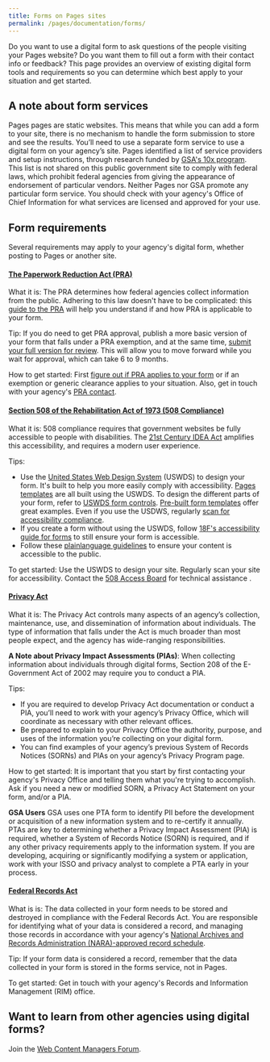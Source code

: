 ```yaml
---
title: Forms on Pages sites
permalink: /pages/documentation/forms/
---
```


Do you want to use a digital form to ask questions of the people visiting your Pages website? Do you want them to fill out a form with their contact info or feedback? This page provides an overview of existing digital form tools and requirements so you can determine which best apply to your situation and get started.

## A note about form services

Pages pages are static websites. This means that while you can add a form to your site, there is no mechanism to handle the form submission to store and see the results. You’ll need to use a separate form service to use a digital form on your agency’s site. Pages identified a list of service providers and setup instructions, through research funded by [GSA's 10x program](https://10x.gsa.gov/). This list is not shared on this public government site to comply with federal laws, which prohibit federal agencies from giving the appearance of endorsement of particular vendors. Neither Pages nor GSA promote any particular form service. You should check with your agency's Office of Chief Information for what services are licensed and approved for your use.

## Form requirements

Several requirements may apply to your agency's digital form, whether posting to Pages or another site.

#### [The Paperwork Reduction Act (PRA)](https://digital.gov/resources/paperwork-reduction-act-44-u-s-c-3501-et-seq/)

What it is: The PRA determines how federal agencies collect information from the public. Adhering to this law doesn't have to be complicated: this [guide to the PRA](https://pra.digital.gov/) will help you understand if and how PRA is applicable to your form.

Tip: If you do need to get PRA approval, publish a more basic version of your form that falls under a PRA exemption, and at the same time, [submit your full version for review](https://pra.digital.gov/clearance-process/). This will allow you to move forward while you wait for approval, which can take 6 to 9 months.

How to get started: First [figure out if PRA applies to your form](https://pra.digital.gov/do-i-need-clearance/) or if an exemption or generic clearance applies to your situation. Also, get in touch with your agency's [PRA contact](https://pra.digital.gov/contact/).

#### [Section 508 of the Rehabilitation Act of 1973 (508 Compliance)](https://www.section508.gov/manage/laws-and-policies)

What it is: 508 compliance requires that government websites be fully accessible to people with disabilities. The [21st Century IDEA Act](https://www.congress.gov/bill/115th-congress/house-bill/5759/text) amplifies this accessibility, and requires a modern user experience.

Tips:

- Use the [United States Web Design System](https://designsystem.digital.gov/) (USWDS) to design your form. It's built to help you more easily comply with accessibility. [Pages templates](/pages/documentation/templates/) are all built using the USWDS. To design the different parts of your form, refer to [USWDS form controls](https://designsystem.digital.gov/components/form-controls/). [Pre-built form templates](https://designsystem.digital.gov/components/form-templates/) offer great examples. Even if you use the USDWS, regularly [scan for accessibility compliance](https://accessibility.18f.gov/tools/).
- If you create a form without using the USWDS, follow [18F's accessibility guide for forms](https://accessibility.18f.gov/forms/) to still ensure your form is accessible.
- Follow these [plainlanguage guidelines](https://plainlanguage.gov/guidelines/) to ensure your content is accessible to the public.

To get started: Use the USWDS to design your site. Regularly scan your site for accessibility. Contact the [508 Access Board](https://www.access-board.gov/contact/) for technical assistance .

#### [Privacy Act](https://www.archives.gov/about/laws/privacy-act-1974.html)

What it is: The Privacy Act controls many aspects of an agency’s collection, maintenance, use, and dissemination of information about individuals. The type of information that falls under the Act is much broader than most people expect, and the agency has wide-ranging responsibilities.

**A Note about Privacy Impact Assessments (PIAs)**: When collecting information about individuals through digital forms, Section 208 of the E-Government Act of 2002 may require you to conduct a PIA.

Tips:

- If you are required to develop Privacy Act documentation or conduct a PIA, you’ll need to work with your agency’s Privacy Office, which will coordinate as necessary with other relevant offices.
- Be prepared to explain to your Privacy Office the authority, purpose, and uses of the information you’re collecting on your digital form.
- You can find examples of your agency’s previous System of Records Notices (SORNs) and PIAs on your agency’s Privacy Program page.

How to get started: It is important that you start by first contacting your agency's Privacy Office and telling them what you're trying to accomplish. Ask if you need a new or modified SORN, a Privacy Act Statement on your form, and/or a PIA.

**GSA Users**
GSA uses one PTA form to identify PII before the development or acquisition
of a new information system and to re-certify it annually. PTAs are key to
determining whether a Privacy Impact Assessment (PIA) is required, whether
a System of Records Notice (SORN) is required, and if any other privacy
requirements apply to the information system. If you are developing,
acquiring or significantly modifying a system or application, work with
your ISSO and privacy analyst to complete a PTA early in your process.

#### [Federal Records Act](https://www.archives.gov/about/laws/fed-agencies.html)

What is is: The data collected in your form needs to be stored and destroyed in compliance with the Federal Records Act. You are responsible for identifying what of your data is considered a record, and managing those records in accordance with your agency's [National Archives and Records Administration (NARA)-approved record schedule](https://www.archives.gov/about/laws/fed-agencies.html).

Tip: If your form data is considered a record, remember that the data collected in your form is stored in the forms service, not in Pages.

To get started: Get in touch with your agency's Records and Information Management (RIM) office.

## Want to learn from other agencies using digital forms?

Join the [Web Content Managers Forum](https://digital.gov/communities/web-content-managers/).
